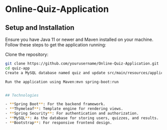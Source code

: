 # Online-Quiz-Application
## Setup and Installation

Ensure you have Java 11 or newer and Maven installed on your machine. Follow these steps to get the application running:

 Clone the repository:

```bash
git clone https://github.com/yourusername/Online-Quiz-Application.git
cd quiz-app
Create a MySQL database named quiz and update src/main/resources/application.properties with your database credentials.

Run the application using Maven:mvn spring-boot:run


## Technologies

- **Spring Boot**: For the backend framework.
- **Thymeleaf**: Template engine for rendering views.
- **Spring Security**: For authentication and authorization.
- **MySQL**: As the database for storing users, quizzes, and results.
- **Bootstrap**: For responsive frontend design.

